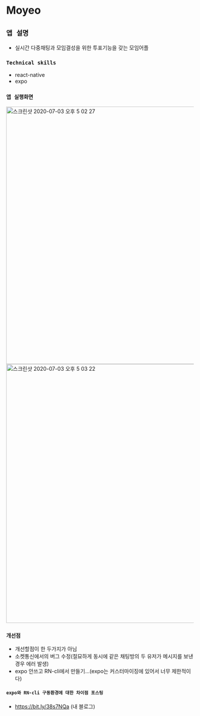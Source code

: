 # Moyeo
## `앱 설명`
- 실시간 다중채팅과 모임결성을 위한 투표기능을 갖는 모임어플

### `Technical skills`
- react-native
- expo


### `앱 실행화면`
<img width="692" alt="스크린샷 2020-07-03 오후 5 02 27" src="https://user-images.githubusercontent.com/46306443/86446498-ff818b00-bd4e-11ea-8e64-ace42a6a347a.png">
<img width="696" alt="스크린샷 2020-07-03 오후 5 03 22" src="https://user-images.githubusercontent.com/46306443/86446607-22ac3a80-bd4f-11ea-9863-f7037114acd8.png">




### `개선점`
- 개선할점이 한 두가지가 아님
- 소켓통신에서의 버그 수정(절묘하게 동시에 같은 채팅방의 두 유저가 메시지를 보낸 경우 에러 발생)
- expo 안쓰고 RN-cli에서 만들기...(expo는 커스터마이징에 있어서 너무 제한적이다)



#### `expo와 RN-cli 구동환경에 대한 차이점 포스팅`
- https://bit.ly/38s7NQa (내 블로그)
